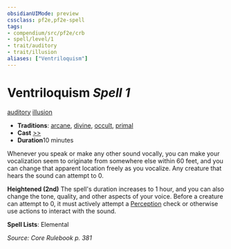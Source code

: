 ```yaml
---
obsidianUIMode: preview
cssclass: pf2e,pf2e-spell
tags:
- compendium/src/pf2e/crb
- spell/level/1
- trait/auditory
- trait/illusion
aliases: ["Ventriloquism"]
---
```

# Ventriloquism *Spell 1*   
[auditory](../../Rules/traits/auditory.md)  [illusion](../../Rules/traits/illusion.md)  

- **Traditions**: [arcane](../../Rules/traits/arcane.md), [divine](../../Rules/traits/divine.md), [occult](../../Rules/traits/occult.md), [primal](../../Rules/traits/primal.md)
- **Cast** [>>](../../Rules/core-rulebook/chapter-9-playing-the-game.md#Actions "Two-Action") 
- **Duration**10 minutes

Whenever you speak or make any other sound vocally, you can make your vocalization seem to originate from somewhere else within 60 feet, and you can change that apparent location freely as you vocalize. Any creature that hears the sound can attempt to 0.

**Heightened (2nd)** The spell's duration increases to 1 hour, and you can also change the tone, quality, and other aspects of your voice. Before a creature can attempt to 0, it must actively attempt a [Perception](../skills.md#Perception) check or otherwise use actions to interact with the sound.

**Spell Lists**: Elemental

*Source: Core Rulebook p. 381*